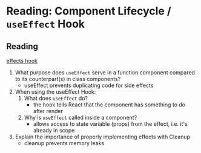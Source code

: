 Reading: Component Lifecycle / `useEffect` Hook
===============================================

Reading
-------

[effects hook](https://reactjs.org/docs/hooks-effect.html)

1. What purpose does `useEffect` serve in a function component compared to its counterpart(s) in class components?
    * useEffect prevents duplicating code for side effects
2. When using the useEffect Hook:
    1. What does `useEffect` do?
        * the hook tells React that the component has something to do after render
    2. Why is `useEffect` called inside a component?
        * allows access to state variable (props) from the effect, i.e. it's already in scope
3. Explain the importance of properly implementing effects with Cleanup
    * cleanup prevents memory leaks
